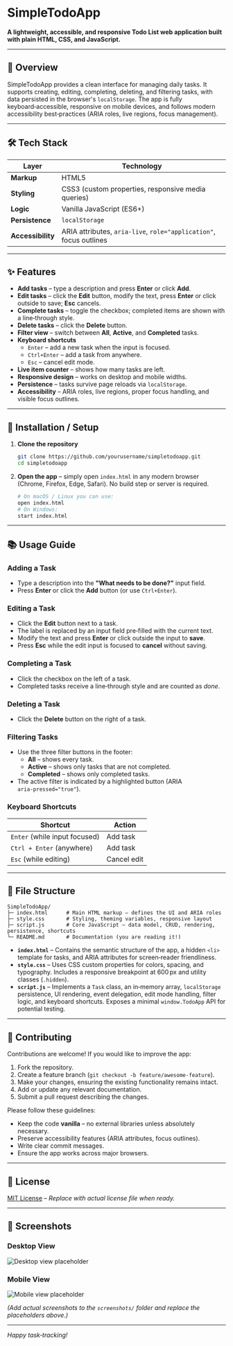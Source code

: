 # SimpleTodoApp

**A lightweight, accessible, and responsive Todo List web application built with plain HTML, CSS, and JavaScript.**

---

## 📖 Overview
SimpleTodoApp provides a clean interface for managing daily tasks. It supports creating, editing, completing, deleting, and filtering tasks, with data persisted in the browser's `localStorage`. The app is fully keyboard‑accessible, responsive on mobile devices, and follows modern accessibility best‑practices (ARIA roles, live regions, focus management).

---

## 🛠️ Tech Stack
| Layer | Technology |
|-------|------------|
| **Markup** | HTML5 |
| **Styling** | CSS3 (custom properties, responsive media queries) |
| **Logic** | Vanilla JavaScript (ES6+) |
| **Persistence** | `localStorage` |
| **Accessibility** | ARIA attributes, `aria-live`, `role="application"`, focus outlines |

---

## ✨ Features
- **Add tasks** – type a description and press **Enter** or click **Add**.
- **Edit tasks** – click the **Edit** button, modify the text, press **Enter** or click outside to save; **Esc** cancels.
- **Complete tasks** – toggle the checkbox; completed items are shown with a line‑through style.
- **Delete tasks** – click the **Delete** button.
- **Filter view** – switch between **All**, **Active**, and **Completed** tasks.
- **Keyboard shortcuts**
  - `Enter` – add a new task when the input is focused.
  - `Ctrl+Enter` – add a task from anywhere.
  - `Esc` – cancel edit mode.
- **Live item counter** – shows how many tasks are left.
- **Responsive design** – works on desktop and mobile widths.
- **Persistence** – tasks survive page reloads via `localStorage`.
- **Accessibility** – ARIA roles, live regions, proper focus handling, and visible focus outlines.

---

## 🚀 Installation / Setup
1. **Clone the repository**
   ```bash
   git clone https://github.com/yourusername/simpletodoapp.git
   cd simpletodoapp
   ```
2. **Open the app** – simply open `index.html` in any modern browser (Chrome, Firefox, Edge, Safari). No build step or server is required.
   ```bash
   # On macOS / Linux you can use:
   open index.html
   # On Windows:
   start index.html
   ```

---

## 📚 Usage Guide
### Adding a Task
- Type a description into the **"What needs to be done?"** input field.
- Press **Enter** or click the **Add** button (or use `Ctrl+Enter`).

### Editing a Task
- Click the **Edit** button next to a task.
- The label is replaced by an input field pre‑filled with the current text.
- Modify the text and press **Enter** or click outside the input to **save**.
- Press **Esc** while the edit input is focused to **cancel** without saving.

### Completing a Task
- Click the checkbox on the left of a task.
- Completed tasks receive a line‑through style and are counted as *done*.

### Deleting a Task
- Click the **Delete** button on the right of a task.

### Filtering Tasks
- Use the three filter buttons in the footer:
  - **All** – shows every task.
  - **Active** – shows only tasks that are not completed.
  - **Completed** – shows only completed tasks.
- The active filter is indicated by a highlighted button (ARIA `aria‑pressed="true"`).

### Keyboard Shortcuts
| Shortcut | Action |
|----------|--------|
| `Enter` (while input focused) | Add task |
| `Ctrl + Enter` (anywhere) | Add task |
| `Esc` (while editing) | Cancel edit |

---

## 📁 File Structure
```
SimpleTodoApp/
├─ index.html      # Main HTML markup – defines the UI and ARIA roles
├─ style.css       # Styling, theming variables, responsive layout
├─ script.js       # Core JavaScript – data model, CRUD, rendering, persistence, shortcuts
└─ README.md       # Documentation (you are reading it!)
```
- **`index.html`** – Contains the semantic structure of the app, a hidden `<li>` template for tasks, and ARIA attributes for screen‑reader friendliness.
- **`style.css`** – Uses CSS custom properties for colors, spacing, and typography. Includes a responsive breakpoint at 600 px and utility classes (`.hidden`).
- **`script.js`** – Implements a `Task` class, an in‑memory array, `localStorage` persistence, UI rendering, event delegation, edit mode handling, filter logic, and keyboard shortcuts. Exposes a minimal `window.TodoApp` API for potential testing.

---

## 🤝 Contributing
Contributions are welcome! If you would like to improve the app:
1. Fork the repository.
2. Create a feature branch (`git checkout -b feature/awesome‑feature`).
3. Make your changes, ensuring the existing functionality remains intact.
4. Add or update any relevant documentation.
5. Submit a pull request describing the changes.

Please follow these guidelines:
- Keep the code **vanilla** – no external libraries unless absolutely necessary.
- Preserve accessibility features (ARIA attributes, focus outlines).
- Write clear commit messages.
- Ensure the app works across major browsers.

---

## 📄 License
[MIT License](LICENSE) – *Replace with actual license file when ready.*

---

## 📸 Screenshots
### Desktop View
![Desktop view placeholder](./screenshots/desktop.png)

### Mobile View
![Mobile view placeholder](./screenshots/mobile.png)

*(Add actual screenshots to the `screenshots/` folder and replace the placeholders above.)*

---

*Happy task‑tracking!*